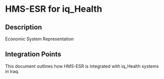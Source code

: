 # HMS-ESR for iq_Health

## Description

Economic System Representation

## Integration Points

This document outlines how HMS-ESR is integrated with iq_Health systems in Iraq.
